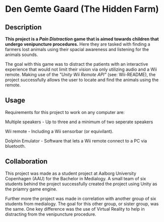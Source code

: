 # Den Gemte Gaard (The Hidden Farm)

## Description
**This project is a *Pain Distraction* game that is aimed towards children that undergo venipuncture procedures.**
Here they are tasked with finding a farmers lost animals using their spacial awareness and listening for the animals sounds.

The goal with this game was to distract the patients with an interactive experience that would not limit their vision via only utilizing audio and a Wii remote.
 Making use of the *"Unity Wii Remote API"* (see: Wii-README), the project successfully allows the user to locate and find the animals using  the remote.

## Usage
Requirements for this project to work on any computer are:

Multiple speakers - Up to three and a minimum of two seperate speakers 

Wii remote - Including a Wii sensorbar (or equivilant).

Dolphin Emulator - Software that lets a Wii remote connect to a PC via bluetooth.

## Collaboration
This project was made as a student project at Aalborg University Copenhagen (AAU) for the Bachelor in Medialogy.
A small team of six students behind the project successfully created the project using Unity as the priamry game engine.

Further more the project was made in correlation with another group of six students from medialogy.
The goal for this other group, or sister group, was the same. One key difference was the use of Virtual Reality to help in distracting from the venipuncture procedure.
